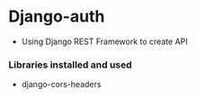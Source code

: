 # Django-auth

+ Using Django REST Framework to create API

### Libraries installed and used
+ django-cors-headers